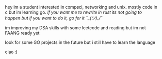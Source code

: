 hey im a student interested in compsci, networking and unix. mostly code in c but im learning go. 
*if you want me to rewrite in rust its not going to happen but if you want to do it, go for it ¯\_(ツ)_/¯*

im improving my DSA skills with some leetcode and reading but im not FAANG ready yet

look for some GO projects in the future but i still have to learn the language

ciao :)

